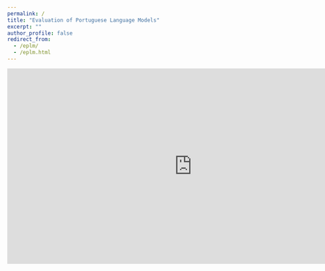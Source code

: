 ```yaml
---
permalink: /
title: "Evaluation of Portuguese Language Models"
excerpt: ""
author_profile: false
redirect_from: 
  - /eplm/
  - /eplm.html
---
```


<iframe
	src="https://ruanchaves-portuguese-question-answering.hf.space"
	frameborder="0"
	width="850"
	height="450"
></iframe>
